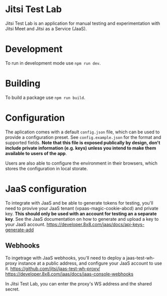 # Jitsi Test Lab

Jitsi Test Lab is an application for manual testing and experimentation with Jitsi Meet and Jitsi as a Service (JaaS).

# Development
To run in development mode use `npm run dev`.

# Building

To build a package use `npm run build`.

# Configuration
The aplication comes with a default `config.json` file, which can be used to
provide a configuration preset. See `config.example.json` for the format and
supported fields. **Note that this file is exposed publically by design, 
don't include private information (e.g. keys) unless you intend to make
them available to users of the app**.

Users are also able to configure the environment in their browsers, which
stores the configuration in local storate.

# JaaS configuration
To integrate with JaaS and be able to generate tokens for testing, you'll need
to provive your JaaS tenant (vpaas-magic-cookie-abcd) and private key. **This should
only be used with an account for testing an a separate key**. See the JaaS 
documentation on how to generate and upload a key to your JaaS account.
https://developer.8x8.com/jaas/docs/api-keys-generate-add

## Webhooks
To ingetrage with JaaS webhooks, you'll need to deploy a jaas-test-wh-proxy instance
at a public address, and configure your JaaS account to use it.
https://github.com/jitsi/jaas-test-wh-proxy/
https://developer.8x8.com/jaas/docs/jaas-console-webhooks

In Jitsi Test Lab, you can enter the proxy's WS address and the shared secret. 


